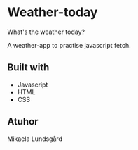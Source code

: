 # Weather-today
What's the weather today?

A weather-app to practise javascript fetch.


## Built with 
* Javascript
* HTML
* CSS

## Atuhor
Mikaela Lundsgård
